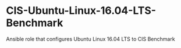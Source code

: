 # CIS-Ubuntu-Linux-16.04-LTS-Benchmark
Ansible role that configures Ubuntu Linux 16.04 LTS to CIS Benchmark
